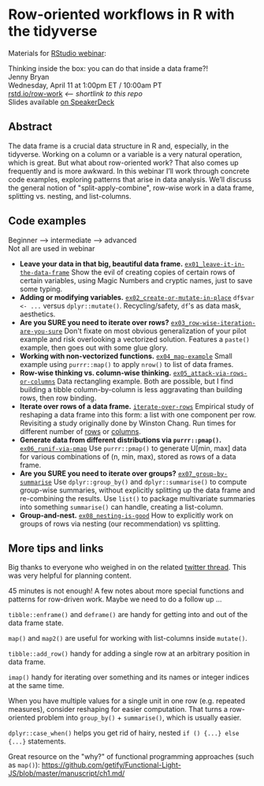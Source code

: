 # Row-oriented workflows in R with the tidyverse

Materials for [RStudio webinar](https://www.rstudio.com/resources/webinars/):

Thinking inside the box: you can do that inside a data frame?!  
Jenny Bryan  
Wednesday, April 11 at 1:00pm ET / 10:00am PT  
[rstd.io/row-work](https://rstd.io/row-work) *<-- shortlink to this repo*  
Slides available [on SpeakerDeck](https://speakerdeck.com/jennybc/row-oriented-workflows-in-r-with-the-tidyverse)

## Abstract

The data frame is a crucial data structure in R and, especially, in the tidyverse. Working on a column or a variable is a very natural operation, which is great. But what about row-oriented work? That also comes up frequently and is more awkward. In this webinar I’ll work through concrete code examples, exploring patterns that arise in data analysis. We’ll discuss the general notion of "split-apply-combine", row-wise work in a data frame, splitting vs. nesting, and list-columns.

## Code examples

Beginner --> intermediate --> advanced  
Not all are used in webinar

  * **Leave your data in that big, beautiful data frame.** [`ex01_leave-it-in-the-data-frame`](ex01_leave-it-in-the-data-frame.md) Show the evil of creating copies of certain rows of certain variables, using Magic Numbers and cryptic names, just to save some typing.
  * **Adding or modifying variables.** [`ex02_create-or-mutate-in-place`](ex02_create-or-mutate-in-place.md) `df$var <- ...` versus `dplyr::mutate()`. Recycling/safety, `df`'s as data mask, aesthetics.
  * **Are you SURE you need to iterate over rows?** [`ex03_row-wise-iteration-are-you-sure`](ex03_row-wise-iteration-are-you-sure.md) Don't fixate on most obvious generalization of your pilot example and risk overlooking a vectorized solution. Features a `paste()` example, then goes out with some glue glory.
  * **Working with non-vectorized functions.** [`ex04_map-example`](ex04_map-example.md) Small example using `purrr::map()` to apply `nrow()` to list of data frames.
  * **Row-wise thinking vs. column-wise thinking.** [`ex05_attack-via-rows-or-columns`](ex05_attack-via-rows-or-columns.md) Data rectangling example. Both are possible, but I find building a tibble column-by-column is less aggravating than building rows, then row binding.
  * **Iterate over rows of a data frame.** [`iterate-over-rows`](iterate-over-rows.md) Empirical study of reshaping a data frame into this form: a list with one component per row. Revisiting a study originally done by Winston Chang. Run times for different number of [rows](row-benchmark.png) or [columns](col-benchmark.png).
  * **Generate data from different distributions via `purrr::pmap()`.** [`ex06_runif-via-pmap`](ex06_runif-via-pmap.md) Use `purrr::pmap()` to generate U[min, max] data for various combinations of (n, min, max), stored as rows of a data frame.
  * **Are you SURE you need to iterate over groups?** [`ex07_group-by-summarise`](ex07_group-by-summarise.md) Use `dplyr::group_by()` and `dplyr::summarise()` to compute group-wise summaries, without explicitly splitting up the data frame and re-combining the results. Use `list()` to package multivariate summaries into something `summarise()` can handle, creating a list-column.
  * **Group-and-nest.** [`ex08_nesting-is-good`](ex08_nesting-is-good.md) How to explicitly work on groups of rows via nesting (our recommendation) vs splitting.

## More tips and links

Big thanks to everyone who weighed in on the related [twitter thread](https://twitter.com/JennyBryan/status/980905136468910080). This was very helpful for planning content.

45 minutes is not enough! A few notes about more special functions and patterns for row-driven work. Maybe we need to do a follow up ...

`tibble::enframe()` and `deframe()` are handy for getting into and out of the data frame state.

`map()` and `map2()` are useful for working with list-columns inside `mutate()`.

`tibble::add_row()` handy for adding a single row at an arbitrary position in data frame.

`imap()` handy for iterating over something and its names or integer indices at the same time.

When you have multiple values for a single unit in one row (e.g. repeated measures), consider reshaping for easier computation. That turns a row-oriented problem into `group_by()` + `summarise()`, which is usually easier.

`dplyr::case_when()` helps you get rid of hairy, nested `if () {...} else {...}` statements.

Great resource on the "why?" of functional programming approaches (such as `map()`): <https://github.com/getify/Functional-Light-JS/blob/master/manuscript/ch1.md/>
